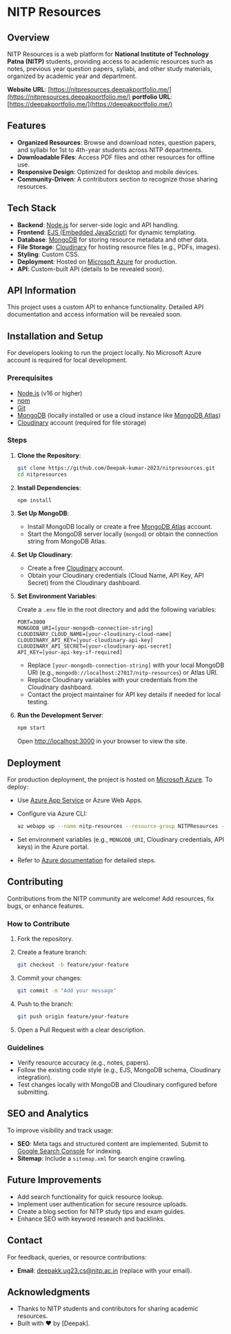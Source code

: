 # NITP Resources

## Overview

NITP Resources is a web platform for **National Institute of Technology Patna (NITP)** students, providing access to academic resources such as notes, previous year question papers, syllabi, and other study materials, organized by academic year and department.

**Website URL**: [https://nitpresources.deepakportfolio.me/](https://nitpresources.deepakportfolio.me/)
**portfolio URL**: [https://deepakportfolio.me/](https://deepakportfolio.me/)

## Features

- **Organized Resources**: Browse and download notes, question papers, and syllabi for 1st to 4th-year students across NITP departments.
- **Downloadable Files**: Access PDF files and other resources for offline use.
- **Responsive Design**: Optimized for desktop and mobile devices.
- **Community-Driven**: A contributors section to recognize those sharing resources.

## Tech Stack

- **Backend**: [Node.js](https://nodejs.org/) for server-side logic and API handling.
- **Frontend**: [EJS (Embedded JavaScript)](https://ejs.co/) for dynamic templating.
- **Database**: [MongoDB](https://www.mongodb.com/) for storing resource metadata and other data.
- **File Storage**: [Cloudinary](https://cloudinary.com/) for hosting resource files (e.g., PDFs, images).
- **Styling**: Custom CSS.
- **Deployment**: Hosted on [Microsoft Azure](https://azure.microsoft.com/) for production.
- **API**: Custom-built API (details to be revealed soon).

## API Information

This project uses a custom API to enhance functionality. Detailed API documentation and access information will be revealed soon. 
## Installation and Setup

For developers looking to run the project locally. No Microsoft Azure account is required for local development.

### Prerequisites

- [Node.js](https://nodejs.org/) (v16 or higher)
- [npm](https://www.npmjs.com/)
- [Git](https://git-scm.com/)
- [MongoDB](https://www.mongodb.com/) (locally installed or use a cloud instance like [MongoDB Atlas](https://www.mongodb.com/atlas))
- [Cloudinary](https://cloudinary.com/) account (required for file storage)

### Steps

1. **Clone the Repository**:

   ```bash
   git clone https://github.com/Deepak-kumar-2023/nitpresources.git
   cd nitpresources
   ```

2. **Install Dependencies**:

   ```bash
   npm install
   ```

3. **Set Up MongoDB**:

   - Install MongoDB locally or create a free [MongoDB Atlas](https://www.mongodb.com/atlas) account.
   - Start the MongoDB server locally (`mongod`) or obtain the connection string from MongoDB Atlas.

4. **Set Up Cloudinary**:

   - Create a free [Cloudinary](https://cloudinary.com/) account.
   - Obtain your Cloudinary credentials (Cloud Name, API Key, API Secret) from the Cloudinary dashboard.

5. **Set Environment Variables**:

   Create a `.env` file in the root directory and add the following variables:

   ```env
   PORT=3000
   MONGODB_URI=[your-mongodb-connection-string]
   CLOUDINARY_CLOUD_NAME=[your-cloudinary-cloud-name]
   CLOUDINARY_API_KEY=[your-cloudinary-api-key]
   CLOUDINARY_API_SECRET=[your-cloudinary-api-secret]
   API_KEY=[your-api-key-if-required]
   ```

   - Replace `[your-mongodb-connection-string]` with your local MongoDB URI (e.g., `mongodb://localhost:27017/nitp-resources`) or Atlas URI.
   - Replace Cloudinary variables with your credentials from the Cloudinary dashboard.
   - Contact the project maintainer for API key details if needed for local testing.

6. **Run the Development Server**:

   ```bash
   npm start
   ```

   Open [http://localhost:3000](http://localhost:3000) in your browser to view the site.

## Deployment

For production deployment, the project is hosted on [Microsoft Azure](https://azure.microsoft.com/). To deploy:

- Use [Azure App Service](https://azure.microsoft.com/services/app-service/) or Azure Web Apps.
- Configure via Azure CLI:

  ```bash
  az webapp up --name nitp-resources --resource-group NITPResources --sku B1
  ```

- Set environment variables (e.g., `MONGODB_URI`, Cloudinary credentials, API keys) in the Azure portal.
- Refer to [Azure documentation](https://docs.microsoft.com/azure/) for detailed steps.

## Contributing

Contributions from the NITP community are welcome! Add resources, fix bugs, or enhance features.

### How to Contribute

1. Fork the repository.
2. Create a feature branch:

   ```bash
   git checkout -b feature/your-feature
   ```

3. Commit your changes:

   ```bash
   git commit -m "Add your message"
   ```

4. Push to the branch:

   ```bash
   git push origin feature/your-feature
   ```

5. Open a Pull Request with a clear description.

### Guidelines

- Verify resource accuracy (e.g., notes, papers).
- Follow the existing code style (e.g., EJS, MongoDB schema, Cloudinary integration).
- Test changes locally with MongoDB and Cloudinary configured before submitting.


## SEO and Analytics

To improve visibility and track usage:

- **SEO**: Meta tags and structured content are implemented. Submit to [Google Search Console](https://search.google.com/search-console) for indexing.
- **Sitemap**: Include a `sitemap.xml` for search engine crawling.


## Future Improvements

- Add search functionality for quick resource lookup.
- Implement user authentication for secure resource uploads.
- Create a blog section for NITP study tips and exam guides.
- Enhance SEO with keyword research and backlinks.

## Contact

For feedback, queries, or resource contributions:

- **Email**: [deepakk.ug23.cs@nitp.ac.in](mailto:deepakk.ug23.cs@nitp.ac.in) (replace with your email).



## Acknowledgments

- Thanks to NITP students and contributors for sharing academic resources.
- Built with ❤️ by [Deepak].
